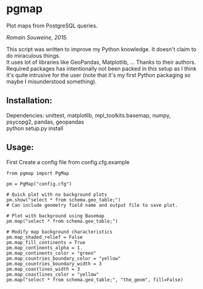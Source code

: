 # pgmap
Plot maps from PostgreSQL queries.    

_Romain Souweine, 2015._   

This script was written to improve my Python knowledge. It doesn't claim to do miraculous things.   
It uses lot of libraries like GeoPandas, Matplotlib, ... Thanks to their authors.      
Required packages has intentionally not been packed in this setup as I think it's quite intrusive for the user (note that it's my first Python packaging so maybe I misunderstood something).   

## Installation:
Dependencies: unittest, matplotlib, mpl_toolkits.basemap, numpy, psycopg2, pandas, geopandas     
python setup.py install  

## Usage:   
First Create a config file from config.cfg.example  
```
from pgmap import PgMap

pm = PgMap("config.cfg")

# Quick plot with no background plots
pm.show("select * from schema.geo_table;") 
# Can include geometry field name and output file to save plot.

# Plot with background using Basemap
pm.map("select * from schema.geo_table;")

# Modify map background characteristics
pm.map_shaded_relief = False
pm.map_fill_continents = True
pm.map_continents_alpha = 1.
pm.map_continents_color = "green"
pm.map_countries_boundary_color = "yellow"
pm.map_countries_boundary_width = 3
pm.map_coastlines_width = 3
pm.map_coastlines_color = "yellow"
pm.map("select * from schema.geo_table;", "the_geom", fill=False)
```